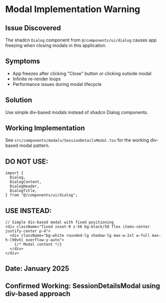 # Modal Implementation Warning

## Issue Discovered

The shadcn `Dialog` component from `@/components/ui/dialog` causes app freezing when closing modals in this application.

## Symptoms

- App freezes after clicking "Close" button or clicking outside modal
- Infinite re-render loops
- Performance issues during modal lifecycle

## Solution

Use simple div-based modals instead of shadcn Dialog components.

## Working Implementation

See `src/components/modals/SessionDetailsModal.tsx` for the working div-based modal pattern.

## DO NOT USE:

```tsx
import {
  Dialog,
  DialogContent,
  DialogHeader,
  DialogTitle,
} from "@/components/ui/dialog";
```

## USE INSTEAD:

```tsx
// Simple div-based modal with fixed positioning
<div className="fixed inset-0 z-50 bg-black/50 flex items-center justify-center p-4">
  <div className="bg-white rounded-lg shadow-lg max-w-2xl w-full max-h-[90vh] overflow-y-auto">
    {/* Modal content */}
  </div>
</div>
```

## Date: January 2025

## Confirmed Working: SessionDetailsModal using div-based approach
